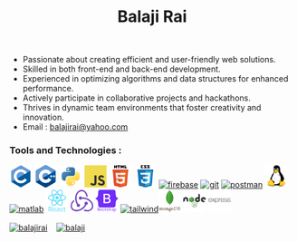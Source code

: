 <h1 align="center">Balaji Rai</h1>

<p align="center">
  <img src="https://readme-typing-svg.demolab.com?font=Fira+Code&duration=3000&center=true&vCenter=true&pause=300&color=E6EDF3&random=false&lines=Student;Competitive+Programmer;Software+Developer" alt="" />
</p>

<!-- <p align="center">
<img src="https://profile-counter.glitch.me/balajirai/count.svg" alt="hit counter">
</p>
-->

<!--
<h3 align="center">A student, competitive programmer and software developer</h3>
-->

- Passionate about creating efficient and user-friendly web solutions.
- Skilled in both front-end and back-end development.
- Experienced in optimizing algorithms and data structures for enhanced performance.
- Actively participate in collaborative projects and hackathons.
- Thrives in dynamic team environments that foster creativity and innovation.
- Email : balajirai@yahoo.com

<h3 align="left">Tools and Technologies :</h3>

<p align="left">
<a href=""><img src="https://raw.githubusercontent.com/devicons/devicon/master/icons/c/c-original.svg" alt="c" width="40" height="40"/></a>
<a href=""><img src="https://raw.githubusercontent.com/devicons/devicon/master/icons/cplusplus/cplusplus-original.svg" alt="cplusplus" width="40" height="40"/></a>
<a href=""><img src="https://raw.githubusercontent.com/devicons/devicon/master/icons/python/python-original.svg" alt="python" width="40" height="40"/></a>
<a href=""><img src="https://raw.githubusercontent.com/devicons/devicon/master/icons/javascript/javascript-original.svg" alt="javascript" width="40" height="40"/></a>
<!--<a href=""><img src="https://raw.githubusercontent.com/devicons/devicon/master/icons/d3js/d3js-original.svg" alt="d3js" width="40" height="40"/></a> -->
<a href=""><img src="https://raw.githubusercontent.com/devicons/devicon/master/icons/html5/html5-original-wordmark.svg" alt="html5" width="40" height="40"/></a>
<a href=""><img src="https://raw.githubusercontent.com/devicons/devicon/master/icons/css3/css3-original-wordmark.svg" alt="css3" width="40" height="40"/></a>
<a href=""><img src="https://www.vectorlogo.zone/logos/firebase/firebase-icon.svg" alt="firebase" width="40" height="40"/></a>
<a href=""><img src="https://www.vectorlogo.zone/logos/git-scm/git-scm-icon.svg" alt="git" width="40" height="40"/></a>
<a href=""><img src="https://www.vectorlogo.zone/logos/getpostman/getpostman-icon.svg" alt="postman" width="40" height="40"/></a>
<a href=""><img src="https://raw.githubusercontent.com/devicons/devicon/master/icons/linux/linux-original.svg" alt="linux" width="40" height="40"/></a>
<a href=""><img src="https://upload.wikimedia.org/wikipedia/commons/2/21/Matlab_Logo.png" alt="matlab" width="40" height="40"/></a>
<a href=""><img src="https://raw.githubusercontent.com/devicons/devicon/master/icons/react/react-original-wordmark.svg" alt="react" width="40" height="40"/></a>
<a href=""><img src="https://raw.githubusercontent.com/devicons/devicon/master/icons/redux/redux-original.svg" alt="redux" width="40" height="40"/></a>
<a href=""><img src="https://raw.githubusercontent.com/devicons/devicon/master/icons/bootstrap/bootstrap-plain-wordmark.svg" alt="bootstrap" width="40" height="40"/></a>
<a href=""><img src="https://www.vectorlogo.zone/logos/tailwindcss/tailwindcss-icon.svg" alt="tailwind" width="40" height="40</a>
<a href=""><img src="https://raw.githubusercontent.com/devicons/devicon/master/icons/mongodb/mongodb-original-wordmark.svg" alt="mongodb" width="40" height="40"/></a>
<a href=""><img src="https://raw.githubusercontent.com/devicons/devicon/master/icons/nodejs/nodejs-original-wordmark.svg" alt="nodejs" width="40" height="40"/></a>
<a href=""><img src="https://raw.githubusercontent.com/devicons/devicon/master/icons/express/express-original-wordmark.svg" alt="express" width="40" height="40"/></a>
</p>




<a href="https://github.com/balajirai?tab=repositories"><img align="center" src="https://github-readme-stats.vercel.app/api?username=balajirai&hide=stars&hide_border=true&show_icons=true&title_color=ffffff&icon_color=34abeb&text_color=CFD6DB&bg_color=0D1117" alt="balajirai" /></a>&nbsp; &nbsp; <a href="https://github.com/balajirai?tab=repositories"><img align="center" src="https://github-readme-stats.vercel.app/api/top-langs/?username=balajirai&hide_border=true&title_color=ffffff&icon_color=34abeb&text_color=CFD6DB&bg_color=0D1117&include_all_commits=false&count_private=false&layout=compact" alt="balaji" /></a>

